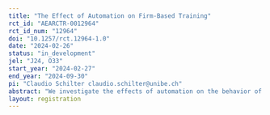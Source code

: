 ```yaml
---
title: "The Effect of Automation on Firm-Based Training"
rct_id: "AEARCTR-0012964"
rct_id_num: "12964"
doi: "10.1257/rct.12964-1.0"
date: "2024-02-26"
status: "in_development"
jel: "J24, O33"
start_year: "2024-02-27"
end_year: "2024-09-30"
pi: "Claudio Schilter claudio.schilter@unibe.ch"
abstract: "We investigate the effects of automation on the behavior of firms that provide firm-based training. We survey companies in Switzerland that provide firm-based training – namely apprenticeships – and present them hypothetical scenarios about future work task automation. We analyze how this affects their decision regarding the number of apprenticeships they offer. Specifically, we hypothesize that the shorter time until task automation happens and the higher the proportion of tasks that are automated, the larger the reduction in apprenticeship-positions offered. Crucial to our analysis is the heterogeneity of in the firms' reactions. For this, we divide firms according to profit and investment motif with regards to offering apprenticeships, their exposure to recent innovations in AI versus previous innovations, and their size; and we divide the apprenticeship occupations into cognitive or manual as well as having high language or math requirements."
layout: registration
---
```


